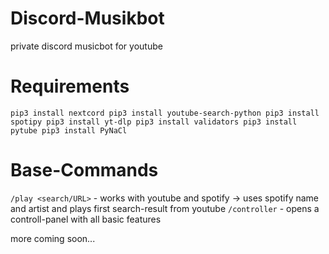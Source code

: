 # Discord-Musikbot
private discord musicbot for youtube

# Requirements
``pip3 install nextcord
pip3 install youtube-search-python
pip3 install spotipy
pip3 install yt-dlp
pip3 install validators
pip3 install pytube
pip3 install PyNaCl``

# Base-Commands
`/play <search/URL>`   - works with youtube and spotify
-> uses spotify name and artist and plays first search-result from youtube
`/controller`          - opens a controll-panel with all basic features

more coming soon...
